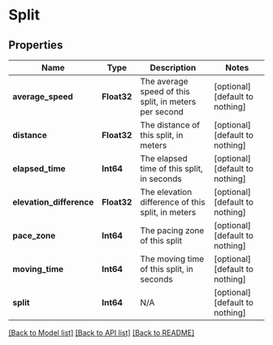 # Split


## Properties
Name | Type | Description | Notes
------------ | ------------- | ------------- | -------------
**average_speed** | **Float32** | The average speed of this split, in meters per second | [optional] [default to nothing]
**distance** | **Float32** | The distance of this split, in meters | [optional] [default to nothing]
**elapsed_time** | **Int64** | The elapsed time of this split, in seconds | [optional] [default to nothing]
**elevation_difference** | **Float32** | The elevation difference of this split, in meters | [optional] [default to nothing]
**pace_zone** | **Int64** | The pacing zone of this split | [optional] [default to nothing]
**moving_time** | **Int64** | The moving time of this split, in seconds | [optional] [default to nothing]
**split** | **Int64** | N/A | [optional] [default to nothing]


[[Back to Model list]](../README.md#models) [[Back to API list]](../README.md#api-endpoints) [[Back to README]](../README.md)


